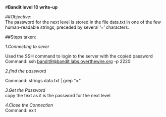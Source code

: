 #**Bandit level 10 write-up**<br>

##*Objective*:<br>The password for the next level is stored in the file data.txt in one of the few human-readable strings, preceded by several ‘=’ characters.<br>

##Steps taken:<br>

*1.Connecting to sever* <br>

Used the SSH command to login to the server with the copied password<br>
Command: ssh bandit9@bandit.labs.overthewire.org -p 2220<br>

*2.find the password* <br>

Command: strings data.txt | grep "="<br>

*3.Get the Password*<br>
copy the text as it is the password for the next level

*4.Close the Connection*<br>
Command: exit
